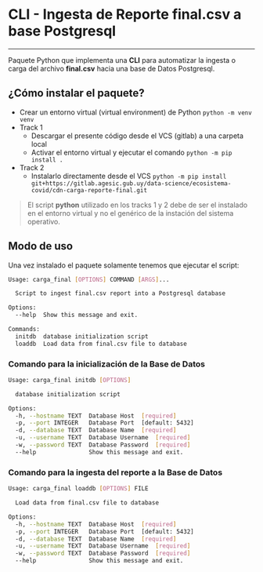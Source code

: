 # CLI - Ingesta de Reporte final.csv a base Postgresql

---

Paquete Python que implementa una **CLI** para automatizar la ingesta o carga del archivo **final.csv** hacia una base de Datos Postgresql.

## ¿Cómo instalar el paquete?

- Crear un entorno virtual (virtual environment) de Python `python -m venv venv`
- Track 1
  - Descargar el presente código desde el VCS (gitlab) a una carpeta local
  - Activar el entorno virtual y ejecutar el comando `python -m pip install .`
- Track 2
  - Instalarlo directamente desde el VCS `python -m pip install git+https://gitlab.agesic.gub.uy/data-science/ecosistema-covid/cdn-carga-reporte-final.git`

> El script **python** utilizado en los tracks 1 y 2 debe de ser el instalado en el entorno virtual y no el genérico de la instación del sistema operativo.

## Modo de uso

Una vez instalado el paquete solamente tenemos que ejecutar el script:

```bash
Usage: carga_final [OPTIONS] COMMAND [ARGS]...

  Script to ingest final.csv report into a Postgresql database

Options:
  --help  Show this message and exit.

Commands:
  initdb  database initialization script
  loaddb  Load data from final.csv file to database

```

### Comando para la inicialización de la Base de Datos

```bash
Usage: carga_final initdb [OPTIONS]

  database initialization script

Options:
  -h, --hostname TEXT  Database Host  [required]
  -p, --port INTEGER   Database Port  [default: 5432]
  -d, --database TEXT  Database Name  [required]
  -u, --username TEXT  Database Username  [required]
  -w, --password TEXT  Database Password  [required]
  --help               Show this message and exit.

```

### Comando para la ingesta del reporte a la Base de Datos

```bash
Usage: carga_final loaddb [OPTIONS] FILE

  Load data from final.csv file to database

Options:
  -h, --hostname TEXT  Database Host  [required]
  -p, --port INTEGER   Database Port  [default: 5432]
  -d, --database TEXT  Database Name  [required]
  -u, --username TEXT  Database Username  [required]
  -w, --password TEXT  Database Password  [required]
  --help               Show this message and exit.
```
